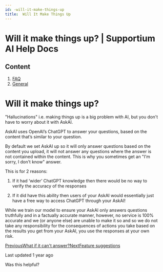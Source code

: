 ```yaml
---
id: -will-it-make-things-up
title:  Will It Make Things Up
---
```



# Will it make things up? | Supportium AI Help Docs

## Content

  1. [FAQ](/faq)
  2. [General](/faq/general)

# Will it make things up?

"Hallucinations" i.e. making things up is a big problem with AI, but you don't have to worry about it with AskAI.

AskAI uses OpenAI’s ChatGPT to answer your questions, based on the content that’s similar to your question.

By default we set AskAI up so it will only answer questions based on the content you upload, it will not answer any questions where the answer is not contained within the content. This is why you sometimes get an "I'm sorry, I don't know" answer.

This is for 2 reasons:

  1. If it had ‘wider’ ChatGPT knowledge then there would be no way to verify the accuracy of the responses

  2. If it did have this ability then users of your AskAI would essentially just have a free way to access ChatGPT through your AskAI!

While we train our model to ensure your AskAI only answers questions truthfully and in a factually accurate manner, however, no service is 100% accurate and we (or anyone else) are unable to make it so and so we do not take any responsibility for the consequences of actions you take based on the results you get from your AskAI, you use the responses at your own risk.

[PreviousWhat if it can't answer?](/faq/general/what-if-it-cant-answer)[NextFeature suggestions](/faq/general/feature-suggestions)

Last updated 1 year ago

Was this helpful?
